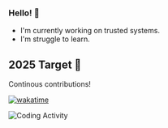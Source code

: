 ### Hello! 👋

- I'm currently working on trusted systems.
- I'm struggle to learn.

## 2025 Target 🎯

Continous contributions!

[![wakatime](https://wakatime.com/badge/user/008ff432-30a8-46b1-84c9-e71859ddcbed.svg)](https://wakatime.com/@008ff432-30a8-46b1-84c9-e71859ddcbed)

![Coding Activity](https://wakatime.com/share/@imcmy/2035ba18-59cb-48f8-883a-c0d01280bf4d.svg)
